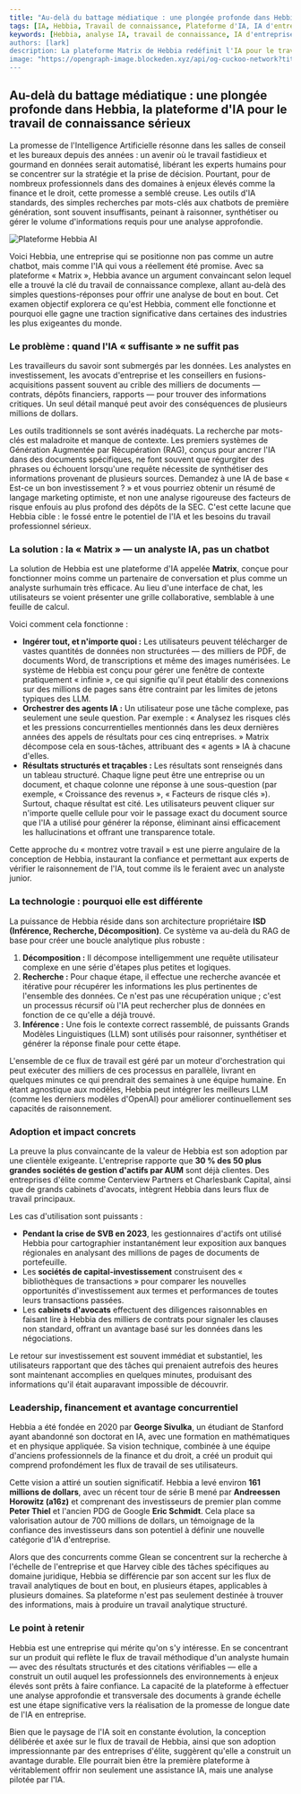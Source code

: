 ```yaml
---
title: "Au-delà du battage médiatique : une plongée profonde dans Hebbia, la plateforme d'IA pour le travail de connaissance sérieux"
tags: [IA, Hebbia, Travail de connaissance, Plateforme d'IA, IA d'entreprise]
keywords: [Hebbia, analyse IA, travail de connaissance, IA d'entreprise, plateforme IA, architecture ISD]
authors: [lark]
description: La plateforme Matrix de Hebbia redéfinit l'IA pour le travail de connaissance, offrant une solution robuste pour l'analyse de données complexes en finance et en droit. Découvrez comment son architecture ISD unique et ses résultats structurés transforment les industries.
image: "https://opengraph-image.blockeden.xyz/api/og-cuckoo-network?title=Au-del%C3%A0%20du%20battage%20m%C3%A9diatique%20%3A%20une%20plong%C3%A9e%20profonde%20dans%20Hebbia%2C%20la%20plateforme%20d%27IA%20pour%20le%20travail%20de%20connaissance%20s%C3%A9rieux"
---
```


## Au-delà du battage médiatique : une plongée profonde dans Hebbia, la plateforme d'IA pour le travail de connaissance sérieux

La promesse de l'Intelligence Artificielle résonne dans les salles de conseil et les bureaux depuis des années : un avenir où le travail fastidieux et gourmand en données serait automatisé, libérant les experts humains pour se concentrer sur la stratégie et la prise de décision. Pourtant, pour de nombreux professionnels dans des domaines à enjeux élevés comme la finance et le droit, cette promesse a semblé creuse. Les outils d'IA standards, des simples recherches par mots-clés aux chatbots de première génération, sont souvent insuffisants, peinant à raisonner, synthétiser ou gérer le volume d'informations requis pour une analyse approfondie.

![Plateforme Hebbia AI](https://opengraph-image.blockeden.xyz/api/og-cuckoo-network?title=Au-del%C3%A0%20du%20battage%20m%C3%A9diatique%20%3A%20une%20plong%C3%A9e%20profonde%20dans%20Hebbia%2C%20la%20plateforme%20d%27IA%20pour%20le%20travail%20de%20connaissance%20s%C3%A9rieux)

Voici Hebbia, une entreprise qui se positionne non pas comme un autre chatbot, mais comme l'IA qui vous a réellement été promise. Avec sa plateforme « Matrix », Hebbia avance un argument convaincant selon lequel elle a trouvé la clé du travail de connaissance complexe, allant au-delà des simples questions-réponses pour offrir une analyse de bout en bout. Cet examen objectif explorera ce qu'est Hebbia, comment elle fonctionne et pourquoi elle gagne une traction significative dans certaines des industries les plus exigeantes du monde.

### Le problème : quand l'IA « suffisante » ne suffit pas

Les travailleurs du savoir sont submergés par les données. Les analystes en investissement, les avocats d'entreprise et les conseillers en fusions-acquisitions passent souvent au crible des milliers de documents — contrats, dépôts financiers, rapports — pour trouver des informations critiques. Un seul détail manqué peut avoir des conséquences de plusieurs millions de dollars.

Les outils traditionnels se sont avérés inadéquats. La recherche par mots-clés est maladroite et manque de contexte. Les premiers systèmes de Génération Augmentée par Récupération (RAG), conçus pour ancrer l'IA dans des documents spécifiques, ne font souvent que régurgiter des phrases ou échouent lorsqu'une requête nécessite de synthétiser des informations provenant de plusieurs sources. Demandez à une IA de base « Est-ce un bon investissement ? » et vous pourriez obtenir un résumé de langage marketing optimiste, et non une analyse rigoureuse des facteurs de risque enfouis au plus profond des dépôts de la SEC. C'est cette lacune que Hebbia cible : le fossé entre le potentiel de l'IA et les besoins du travail professionnel sérieux.

### La solution : la « Matrix » — un analyste IA, pas un chatbot

La solution de Hebbia est une plateforme d'IA appelée **Matrix**, conçue pour fonctionner moins comme un partenaire de conversation et plus comme un analyste surhumain très efficace. Au lieu d'une interface de chat, les utilisateurs se voient présenter une grille collaborative, semblable à une feuille de calcul.

Voici comment cela fonctionne :
*   **Ingérer tout, et n'importe quoi :** Les utilisateurs peuvent télécharger de vastes quantités de données non structurées — des milliers de PDF, de documents Word, de transcriptions et même des images numérisées. Le système de Hebbia est conçu pour gérer une fenêtre de contexte pratiquement « infinie », ce qui signifie qu'il peut établir des connexions sur des millions de pages sans être contraint par les limites de jetons typiques des LLM.
*   **Orchestrer des agents IA :** Un utilisateur pose une tâche complexe, pas seulement une seule question. Par exemple : « Analysez les risques clés et les pressions concurrentielles mentionnés dans les deux dernières années des appels de résultats pour ces cinq entreprises. » Matrix décompose cela en sous-tâches, attribuant des « agents » IA à chacune d'elles.
*   **Résultats structurés et traçables :** Les résultats sont renseignés dans un tableau structuré. Chaque ligne peut être une entreprise ou un document, et chaque colonne une réponse à une sous-question (par exemple, « Croissance des revenus », « Facteurs de risque clés »). Surtout, chaque résultat est cité. Les utilisateurs peuvent cliquer sur n'importe quelle cellule pour voir le passage exact du document source que l'IA a utilisé pour générer la réponse, éliminant ainsi efficacement les hallucinations et offrant une transparence totale.

Cette approche du « montrez votre travail » est une pierre angulaire de la conception de Hebbia, instaurant la confiance et permettant aux experts de vérifier le raisonnement de l'IA, tout comme ils le feraient avec un analyste junior.

### La technologie : pourquoi elle est différente

La puissance de Hebbia réside dans son architecture propriétaire **ISD (Inférence, Recherche, Décomposition)**. Ce système va au-delà du RAG de base pour créer une boucle analytique plus robuste :

1.  **Décomposition :** Il décompose intelligemment une requête utilisateur complexe en une série d'étapes plus petites et logiques.
2.  **Recherche :** Pour chaque étape, il effectue une recherche avancée et itérative pour récupérer les informations les plus pertinentes de l'ensemble des données. Ce n'est pas une récupération unique ; c'est un processus récursif où l'IA peut rechercher plus de données en fonction de ce qu'elle a déjà trouvé.
3.  **Inférence :** Une fois le contexte correct rassemblé, de puissants Grands Modèles Linguistiques (LLM) sont utilisés pour raisonner, synthétiser et générer la réponse finale pour cette étape.

L'ensemble de ce flux de travail est géré par un moteur d'orchestration qui peut exécuter des milliers de ces processus en parallèle, livrant en quelques minutes ce qui prendrait des semaines à une équipe humaine. En étant agnostique aux modèles, Hebbia peut intégrer les meilleurs LLM (comme les derniers modèles d'OpenAI) pour améliorer continuellement ses capacités de raisonnement.

### Adoption et impact concrets

La preuve la plus convaincante de la valeur de Hebbia est son adoption par une clientèle exigeante. L'entreprise rapporte que **30 % des 50 plus grandes sociétés de gestion d'actifs par AUM** sont déjà clientes. Des entreprises d'élite comme Centerview Partners et Charlesbank Capital, ainsi que de grands cabinets d'avocats, intègrent Hebbia dans leurs flux de travail principaux.

Les cas d'utilisation sont puissants :
*   **Pendant la crise de SVB en 2023**, les gestionnaires d'actifs ont utilisé Hebbia pour cartographier instantanément leur exposition aux banques régionales en analysant des millions de pages de documents de portefeuille.
*   Les **sociétés de capital-investissement** construisent des « bibliothèques de transactions » pour comparer les nouvelles opportunités d'investissement aux termes et performances de toutes leurs transactions passées.
*   Les **cabinets d'avocats** effectuent des diligences raisonnables en faisant lire à Hebbia des milliers de contrats pour signaler les clauses non standard, offrant un avantage basé sur les données dans les négociations.

Le retour sur investissement est souvent immédiat et substantiel, les utilisateurs rapportant que des tâches qui prenaient autrefois des heures sont maintenant accomplies en quelques minutes, produisant des informations qu'il était auparavant impossible de découvrir.

### Leadership, financement et avantage concurrentiel

Hebbia a été fondée en 2020 par **George Sivulka**, un étudiant de Stanford ayant abandonné son doctorat en IA, avec une formation en mathématiques et en physique appliquée. Sa vision technique, combinée à une équipe d'anciens professionnels de la finance et du droit, a créé un produit qui comprend profondément les flux de travail de ses utilisateurs.

Cette vision a attiré un soutien significatif. Hebbia a levé environ **161 millions de dollars**, avec un récent tour de série B mené par **Andreessen Horowitz (a16z)** et comprenant des investisseurs de premier plan comme **Peter Thiel** et l'ancien PDG de Google **Eric Schmidt**. Cela place sa valorisation autour de 700 millions de dollars, un témoignage de la confiance des investisseurs dans son potentiel à définir une nouvelle catégorie d'IA d'entreprise.

Alors que des concurrents comme Glean se concentrent sur la recherche à l'échelle de l'entreprise et que Harvey cible des tâches spécifiques au domaine juridique, Hebbia se différencie par son accent sur les flux de travail analytiques de bout en bout, en plusieurs étapes, applicables à plusieurs domaines. Sa plateforme n'est pas seulement destinée à trouver des informations, mais à produire un travail analytique structuré.

### Le point à retenir

Hebbia est une entreprise qui mérite qu'on s'y intéresse. En se concentrant sur un produit qui reflète le flux de travail méthodique d'un analyste humain — avec des résultats structurés et des citations vérifiables — elle a construit un outil auquel les professionnels des environnements à enjeux élevés sont prêts à faire confiance. La capacité de la plateforme à effectuer une analyse approfondie et transversale des documents à grande échelle est une étape significative vers la réalisation de la promesse de longue date de l'IA en entreprise.

Bien que le paysage de l'IA soit en constante évolution, la conception délibérée et axée sur le flux de travail de Hebbia, ainsi que son adoption impressionnante par des entreprises d'élite, suggèrent qu'elle a construit un avantage durable. Elle pourrait bien être la première plateforme à véritablement offrir non seulement une assistance IA, mais une analyse pilotée par l'IA.
